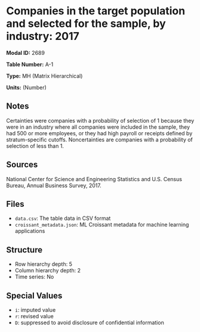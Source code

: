 # Companies in the target population and selected for the sample, by industry: 2017

**Modal ID:** 2689

**Table Number:** A-1

**Type:** MH (Matrix Hierarchical)

**Units:** (Number)

## Notes

Certainties were companies with a probability of selection of 1 because they were in an industry where all companies were included in the sample, they had 500 or more employees, or they had high payroll or receipts defined by stratum-specific cutoffs. Noncertainties are companies with a probability of selection of less than 1.

## Sources

National Center for Science and Engineering Statistics and U.S. Census Bureau, Annual Business Survey, 2017.

## Files

- `data.csv`: The table data in CSV format
- `croissant_metadata.json`: ML Croissant metadata for machine learning applications

## Structure

- Row hierarchy depth: 5
- Column hierarchy depth: 2
- Time series: No

## Special Values

- `i`: imputed value
- `r`: revised value
- `D`: suppressed to avoid disclosure of confidential information
